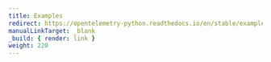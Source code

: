 ```yaml
---
title: Examples
redirect: https://opentelemetry-python.readthedocs.io/en/stable/examples/
manualLinkTarget: _blank
_build: { render: link }
weight: 220
---
```

